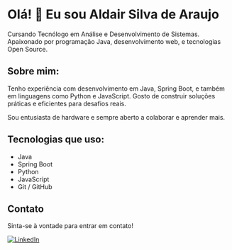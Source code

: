 # Olá! 👋 Eu sou Aldair Silva de Araujo



Cursando Tecnólogo em Análise e Desenvolvimento de Sistemas. Apaixonado por programação Java, desenvolvimento web, e tecnologias Open Source.

## Sobre mim:

Tenho experiência com desenvolvimento em Java, Spring Boot, e também em linguagens como Python e JavaScript. Gosto de construir soluções práticas e eficientes para desafios reais.

Sou entusiasta de hardware e sempre aberto a colaborar e aprender mais.

## Tecnologias que uso:

- Java
- Spring Boot
- Python
- JavaScript
- Git / GitHub

## Contato

Sinta-se à vontade para entrar em contato!

[![LinkedIn](https://img.shields.io/badge/-LinkedIn-blue?style=flat&logo=linkedin)](https://linkedin.com/in/aldairaraujo95)
